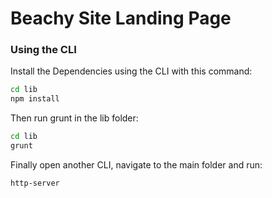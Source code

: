 # Beachy Site Landing Page

### Using the CLI

Install the Dependencies using the CLI with this command:

```bash
cd lib
npm install
```

Then run grunt in the lib folder:

```bash
cd lib
grunt
```

Finally open another CLI, navigate to the main folder and run:

```bash
http-server
```
